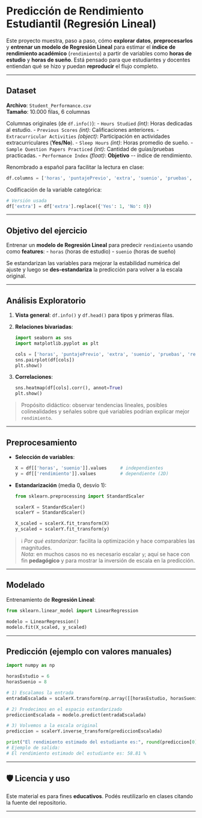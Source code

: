 # Predicción de Rendimiento Estudiantil (Regresión Lineal)

Este proyecto muestra, paso a paso, cómo **explorar datos**,
**preprocesarlos** y **entrenar un modelo de Regresión Lineal** para
estimar el **índice de rendimiento académico** (`rendimiento`) a partir
de variables como **horas de estudio** y **horas de sueño**. Está
pensado para que estudiantes y docentes entiendan qué se hizo y puedan
**reproducir** el flujo completo.

------------------------------------------------------------------------

## Dataset

**Archivo**: `Student_Performance.csv`\
**Tamaño**: 10.000 filas, 6 columnas

Columnas originales (de `df.info()`): - `Hours Studied` *(int)*: Horas
dedicadas al estudio. - `Previous Scores` *(int)*: Calificaciones
anteriores. - `Extracurricular Activities` *(object)*: Participación en
actividades extracurriculares (**Yes/No**). - `Sleep Hours` *(int)*:
Horas promedio de sueño. - `Sample Question Papers Practiced` *(int)*:
Cantidad de guías/pruebas practicadas. - `Performance Index` *(float)*:
**Objetivo** -- índice de rendimiento.

Renombrado a español para facilitar la lectura en clase:

``` python
df.columns = ['horas', 'puntajePrevio', 'extra', 'suenio', 'pruebas', 'rendimiento']
```

Codificación de la variable categórica:

``` python
# Versión usada
df['extra'] = df['extra'].replace({'Yes': 1, 'No': 0})
```

------------------------------------------------------------------------

## Objetivo del ejercicio

Entrenar un **modelo de Regresión Lineal** para predecir `rendimiento`
usando como **features**: - `horas` (horas de estudio) - `suenio` (horas
de sueño)

Se estandarizan las variables para mejorar la estabilidad numérica del
ajuste y luego se **des-estandariza** la predicción para volver a la
escala original.

------------------------------------------------------------------------

## Análisis Exploratorio

1.  **Vista general**: `df.info()` y `df.head()` para tipos y primeras
    filas.

2.  **Relaciones bivariadas**:

    ``` python
    import seaborn as sns
    import matplotlib.pyplot as plt

    cols = ['horas', 'puntajePrevio', 'extra', 'suenio', 'pruebas', 'rendimiento']
    sns.pairplot(df[cols])
    plt.show()
    ```

3.  **Correlaciones**:

    ``` python
    sns.heatmap(df[cols].corr(), annot=True)
    plt.show()
    ```

> Propósito didáctico: observar tendencias lineales, posibles
> colinealidades y señales sobre qué variables podrían explicar mejor
> `rendimiento`.

------------------------------------------------------------------------

## Preprocesamiento

-   **Selección de variables**:

    ``` python
    X = df[['horas', 'suenio']].values     # independientes
    y = df[['rendimiento']].values         # dependiente (2D)
    ```

-   **Estandarización** (media 0, desvío 1):

    ``` python
    from sklearn.preprocessing import StandardScaler

    scalerX = StandardScaler()
    scalerY = StandardScaler()

    X_scaled = scalerX.fit_transform(X)
    y_scaled = scalerY.fit_transform(y)
    ```

> ℹ️ *Por qué estandarizar*: facilita la optimización y hace comparables
> las magnitudes.\
> *Nota*: en muchos casos no es necesario escalar `y`; aquí se hace con
> fin **pedagógico** y para mostrar la inversión de escala en la
> predicción.

------------------------------------------------------------------------

## Modelado

Entrenamiento de **Regresión Lineal**:

``` python
from sklearn.linear_model import LinearRegression

modelo = LinearRegression()
modelo.fit(X_scaled, y_scaled)
```

------------------------------------------------------------------------

## Predicción (ejemplo con valores manuales)

``` python
import numpy as np

horasEstudio = 6
horasSuenio = 8

# 1) Escalamos la entrada
entradaEscalada = scalerX.transform(np.array([[horasEstudio, horasSuenio]]))

# 2) Predecimos en el espacio estandarizado
prediccionEscalada = modelo.predict(entradaEscalada)

# 3) Volvemos a la escala original
prediccion = scalerY.inverse_transform(prediccionEscalada)

print("El rendimiento estimado del estudiante es:", round(prediccion[0][0], 2), "%")
# Ejemplo de salida:
# El rendimiento estimado del estudiante es: 58.81 %
```

------------------------------------------------------------------------


## 🛡️ Licencia y uso

Este material es para fines **educativos**. Podés reutilizarlo en clases
citando la fuente del repositorio.

------------------------------------------------------------------------
